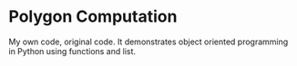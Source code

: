 # Polygon Computation
My own code, original code. It demonstrates object oriented programming in Python using functions and list. 
